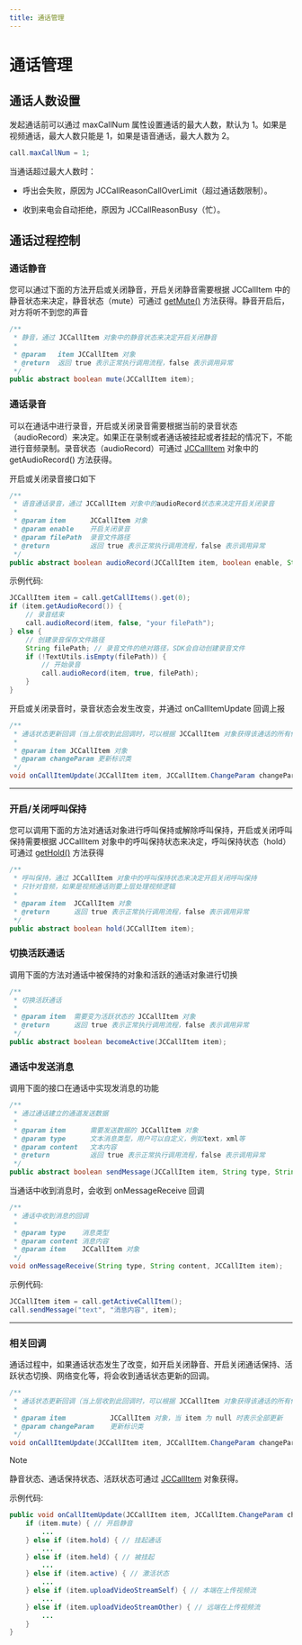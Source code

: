 ```yaml
---
title: 通话管理
---
```

# 通话管理



## 通话人数设置

发起通话前可以通过 maxCallNum 属性设置通话的最大人数，默认为 1。如果是视频通话，最大人数只能是 1，如果是语音通话，最大人数为
2。



```java 
call.maxCallNum = 1;
```



当通话超过最大人数时：

  - 呼出会失败，原因为 JCCallReasonCallOverLimit（超过通话数限制）。

  - 收到来电会自动拒绝，原因为 JCCallReasonBusy（忙）。





## 通话过程控制



### 通话静音

您可以通过下面的方法开启或关闭静音，开启关闭静音需要根据 JCCallItem 中的静音状态来决定，静音状态（mute）可通过
[getMute()](http://developer.juphoon.com/portal/reference/android/com/juphoon/cloud/JCCallItem.html#getMute--)
方法获得。静音开启后，对方将听不到您的声音



```java 
/**
 * 静音，通过 JCCallItem 对象中的静音状态来决定开启关闭静音
 *
 * @param   item JCCallItem 对象
 * @return  返回 true 表示正常执行调用流程，false 表示调用异常
 */
public abstract boolean mute(JCCallItem item);
```









### 通话录音

可以在通话中进行录音，开启或关闭录音需要根据当前的录音状态（audioRecord）来决定。如果正在录制或者通话被挂起或者挂起的情况下，不能进行音频录制。录音状态（audioRecord）可通过
[JCCallItem](https://developer.juphoon.com/portal/reference/V2.1/android/com/juphoon/cloud/JCCallItem.html)
对象中的 getAudioRecord() 方法获得。

开启或关闭录音接口如下



```java 
/**
 * 语音通话录音，通过 JCCallItem 对象中的audioRecord状态来决定开启关闭录音
 *
 * @param item      JCCallItem 对象
 * @param enable    开启关闭录音
 * @param filePath  录音文件路径
 * @return          返回 true 表示正常执行调用流程，false 表示调用异常
 */
public abstract boolean audioRecord(JCCallItem item, boolean enable, String filePath);
```



示例代码:



```java 
JCCallItem item = call.getCallItems().get(0);
if (item.getAudioRecord()) {
    // 录音结束
    call.audioRecord(item, false, "your filePath");
} else {
    // 创建录音保存文件路径
    String filePath; // 录音文件的绝对路径，SDK会自动创建录音文件
    if (!TextUtils.isEmpty(filePath)) {
        // 开始录音
        call.audioRecord(item, true, filePath);
    }
}
```



开启或关闭录音时，录音状态会发生改变，并通过 onCallItemUpdate 回调上报



```java 
/**
 * 通话状态更新回调（当上层收到此回调时，可以根据 JCCallItem 对象获得该通话的所有信息及状态，从而更新该通话相关UI）
 *
 * @param item JCCallItem 对象
 * @param changeParam 更新标识类
 */
void onCallItemUpdate(JCCallItem item, JCCallItem.ChangeParam changeParam);
```





-----



### 开启/关闭呼叫保持

您可以调用下面的方法对通话对象进行呼叫保持或解除呼叫保持，开启或关闭呼叫保持需要根据 JCCallItem
对象中的呼叫保持状态来决定，呼叫保持状态（hold）可通过
[getHold()](https://developer.juphoon.com/portal/reference/V2.1/android/com/juphoon/cloud/JCCallItem.html#getHold--)
方法获得



```java 
/**
 * 呼叫保持，通过 JCCallItem 对象中的呼叫保持状态来决定开启关闭呼叫保持
 * 只针对音频，如果是视频通话则要上层处理视频逻辑
 *
 * @param item  JCCallItem 对象
 * @return      返回 true 表示正常执行调用流程，false 表示调用异常
 */
public abstract boolean hold(JCCallItem item);
```







### 切换活跃通话

调用下面的方法对通话中被保持的对象和活跃的通话对象进行切换



```java 
/**
 * 切换活跃通话
 *
 * @param item  需要变为活跃状态的 JCCallItem 对象
 * @return      返回 true 表示正常执行调用流程，false 表示调用异常
 */
public abstract boolean becomeActive(JCCallItem item);
```







### 通话中发送消息

调用下面的接口在通话中实现发消息的功能



```java 
/**
 * 通过通话建立的通道发送数据
 *
 * @param item      需要发送数据的 JCCallItem 对象
 * @param type      文本消息类型，用户可以自定义，例如text，xml等
 * @param content   文本内容
 * @return          返回 true 表示正常执行调用流程，false 表示调用异常
 */
public abstract boolean sendMessage(JCCallItem item, String type, String content);
```



当通话中收到消息时，会收到 onMessageReceive 回调



```java 
/**
 * 通话中收到消息的回调
 *
 * @param type    消息类型
 * @param content 消息内容
 * @param item    JCCallItem 对象
 */
void onMessageReceive(String type, String content, JCCallItem item);
```



示例代码:



```java 
JCCallItem item = call.getActiveCallItem();
call.sendMessage("text", "消息内容", item);
```





-----



### 相关回调

通话过程中，如果通话状态发生了改变，如开启关闭静音、开启关闭通话保持、活跃状态切换、网络变化等，将会收到通话状态更新的回调。



```java 
/**
 * 通话状态更新回调（当上层收到此回调时，可以根据 JCCallItem 对象获得该通话的所有信息及状态，从而更新该通话相关UI）
 *
 * @param item           JCCallItem 对象，当 item 为 null 时表示全部更新
 * @param changeParam    更新标识类
 */
void onCallItemUpdate(JCCallItem item, JCCallItem.ChangeParam changeParam);
```





Note

静音状态、通话保持状态、活跃状态可通过
[JCCallItem](https://developer.juphoon.com/portal/reference/V2.1/android/com/juphoon/cloud/JCCallItem.html)
对象获得。



示例代码:



```java 
public void onCallItemUpdate(JCCallItem item, JCCallItem.ChangeParam changeParam) {
    if (item.mute) { // 开启静音
        ...
    } else if (item.hold) { // 挂起通话
        ...
    } else if (item.held) { // 被挂起
        ...
    } else if (item.active) { // 激活状态
        ...
    } else if (item.uploadVideoStreamSelf) { // 本端在上传视频流
        ...
    } else if (item.uploadVideoStreamOther) { // 远端在上传视频流
        ...
    }
}
```


















